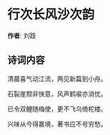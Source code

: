 # 行次长风沙次韵

**作者**: 刘跂

## 诗词内容

清晨喜气动江流，两见新篇到小舟。

石裂崖颓非快意，风声鹤唳亦消忧。

已令双鲤随梅使，更不飞乌倚柁楼。

兴味从今得嘉境，著书应不号穷愁。

